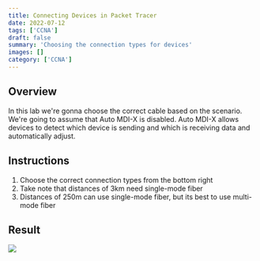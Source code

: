 ```yaml
---
title: Connecting Devices in Packet Tracer
date: 2022-07-12
tags: ['CCNA']
draft: false
summary: 'Choosing the connection types for devices'
images: []
category: ['CCNA']
---
```


## Overview

In this lab we're gonna choose the correct cable based on the scenario. We're going to assume that Auto MDI-X is disabled.
Auto MDI-X allows devices to detect which device is sending and which is receiving data and automatically adjust.

## Instructions

1. Choose the correct connection types from the bottom right
2. Take note that distances of 3km need single-mode fiber
3. Distances of 250m can use single-mode fiber, but its best to use multi-mode fiber

## Result

![](https://bui.blob.core.windows.net/labs/Lab_2022_07_12_11_20.webp)
